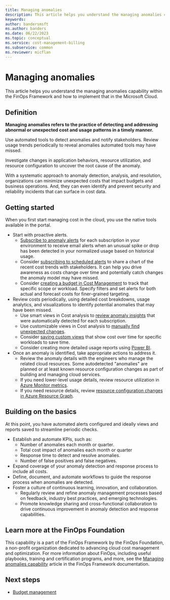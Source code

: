 ```yaml
---
title: Managing anomalies
description: This article helps you understand the managing anomalies capability within the FinOps Framework and how to implement that in the Microsoft Cloud.
keywords:
author: bandersmsft
ms.author: banders
ms.date: 06/22/2023
ms.topic: conceptual
ms.service: cost-management-billing
ms.subservice: common
ms.reviewer: micflan
---
```


# Managing anomalies

This article helps you understand the managing anomalies capability within the FinOps Framework and how to implement that in the Microsoft Cloud.

## Definition

**Managing anomalies refers to the practice of detecting and addressing abnormal or unexpected cost and usage patterns in a timely manner.**

Use automated tools to detect anomalies and notify stakeholders. Review usage trends periodically to reveal anomalies automated tools may have missed.

Investigate changes in application behaviors, resource utilization, and resource configuration to uncover the root cause of the anomaly.

With a systematic approach to anomaly detection, analysis, and resolution, organizations can minimize unexpected costs that impact budgets and business operations. And, they can even identify and prevent security and reliability incidents that can surface in cost data.

## Getting started

When you first start managing cost in the cloud, you use the native tools available in the portal.

- Start with proactive alerts.
  - [Subscribe to anomaly alerts](../understand/analyze-unexpected-charges.md#create-an-anomaly-alert) for each subscription in your environment to receive email alerts when an unusual spike or drop has been detected in your normalized usage based on historical usage.
  - Consider [subscribing to scheduled alerts](../costs/save-share-views.md#subscribe-to-scheduled-alerts) to share a chart of the recent cost trends with stakeholders. It can help you drive awareness as costs change over time and potentially catch changes the anomaly model may have missed.
  - Consider [creating a budget in Cost Management](../costs/tutorial-acm-create-budgets.md) to track that specific scope or workload. Specify filters and set alerts for both actual and forecast costs for finer-grained targeting.
- Review costs periodically, using detailed cost breakdowns, usage analytics, and visualizations to identify potential anomalies that may have been missed.
  - Use smart views in Cost analysis to [review anomaly insights](../understand/analyze-unexpected-charges.md#identify-cost-anomalies) that were automatically detected for each subscription.
  - Use customizable views in Cost analysis to [manually find unexpected changes](../understand/analyze-unexpected-charges.md#manually-find-unexpected-cost-changes).
  - Consider [saving custom views](../costs/save-share-views.md) that show cost over time for specific workloads to save time.
  - Consider creating more detailed usage reports using [Power BI](/power-bi/connect-data/desktop-connect-azure-cost-management).
- Once an anomaly is identified, take appropriate actions to address it.
  - Review the anomaly details with the engineers who manage the related cloud resources. Some autodetected "anomalies" are planned or at least known resource configuration changes as part of building and managing cloud services.
  - If you need lower-level usage details, review resource utilization in [Azure Monitor metrics](../../azure-monitor/essentials/metrics-getting-started.md).
  - If you need resource details, review [resource configuration changes in Azure Resource Graph](../../governance/resource-graph/how-to/get-resource-changes.md).

## Building on the basics

At this point, you have automated alerts configured and ideally views and reports saved to streamline periodic checks.

- Establish and automate KPIs, such as:
  - Number of anomalies each month or quarter.
  - Total cost impact of anomalies each month or quarter
  - Response time to detect and resolve anomalies.
  - Number of false positives and false negatives.
- Expand coverage of your anomaly detection and response process to include all costs.
- Define, document, and automate workflows to guide the response process when anomalies are detected.
- Foster a culture of continuous learning, innovation, and collaboration.
  - Regularly review and refine anomaly management processes based on feedback, industry best practices, and emerging technologies.
  - Promote knowledge sharing and cross-functional collaboration to drive continuous improvement in anomaly detection and response capabilities.

## Learn more at the FinOps Foundation

This capability is a part of the FinOps Framework by the FinOps Foundation, a non-profit organization dedicated to advancing cloud cost management and optimization. For more information about FinOps, including useful playbooks, training and certification programs, and more, see the [Managing anomalies capability](https://www.finops.org/framework/capabilities/manage-anomalies/) article in the FinOps Framework documentation.

## Next steps

- [Budget management](capabilities-budgets.md)